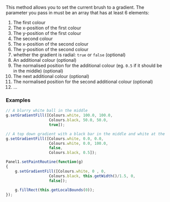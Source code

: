 This method allows you to set the current brush to a gradient. The parameter you pass in must be an array that has at least 6 elements:

1. The first colour
2. The x-position of the first colour
3. The y-position of the first colour
4. The second colour
5. The x-position of the second colour
6. The y-position of the second colour
7. whether the gradient is radial: `true` or `false` (optional)
8. An additional colour (optional)
9. The normalised position for the additional colour (eg. `0.5` if it should be in the middle) (optional)
10. The next additional colour (optional)
11. The normalised position for the second additional colour (optional)
12. ...

### Examples

```javascript
// A blurry white ball in the middle
g.setGradientFill([Colours.white, 100.0, 100.0,
				   Colours.black, 50.0, 50.0,
				   true]);

// A top down gradient with a black bar in the middle and white at the edges
g.setGradientFill([Colours.white, 0.0, 0.0,
				   Colours.white, 0.0, 100.0,
				   false,
				   Colours.black, 0.5]);
```


```javascript
Panel1.setPaintRoutine(function(g)
{	
	g.setGradientFill([Colours.white, 0 , 0,
				   Colours.black, this.getWidth()/1.5, 0,
				   false]);
				   
	g.fillRect(this.getLocalBounds(0));
});

```
